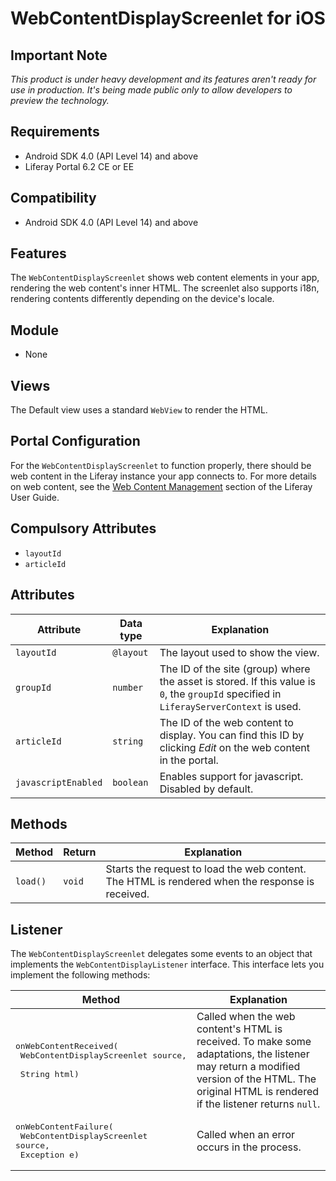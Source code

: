# WebContentDisplayScreenlet for iOS

## Important Note

*This product is under heavy development and its features aren't ready for use in production. It's being made public only to allow developers to preview the technology.*

## Requirements

- Android SDK 4.0 (API Level 14) and above
- Liferay Portal 6.2 CE or EE

## Compatibility

- Android SDK 4.0 (API Level 14) and above

## Features

The `WebContentDisplayScreenlet` shows web content elements in your app, rendering the web content's inner HTML. The screenlet also supports i18n, rendering contents differently depending on the device's locale.

## Module

- None

## Views

The Default view uses a standard `WebView` to render the HTML.

<!-- PICTURE
![The `WebContentDisplayScreenlet` using the Default theme](Images/webcontent.png) -->

## Portal Configuration

For the `WebContentDisplayScreenlet` to function properly, there should be web content in the Liferay instance your app connects to. For more details on web content, see the [Web Content Management](https://dev.liferay.com/discover/portal/-/knowledge_base/6-2/web-content-management) section of the Liferay User Guide.

## Compulsory Attributes

- `layoutId`
- `articleId`

## Attributes

| Attribute | Data type | Explanation |
|-----------|-----------|-------------| 
| `layoutId` | `@layout` | The layout used to show the view. |
| `groupId` | `number` | The ID of the site (group) where the asset is stored. If this value is `0`, the `groupId` specified in `LiferayServerContext` is used. |
| `articleId` | `string` | The ID of the web content to display. You can find this ID by clicking *Edit* on the web content in the portal. |
| `javascriptEnabled` | `boolean` | Enables support for javascript. Disabled by default. |

## Methods

| Method | Return | Explanation |
|-----------|-----------|-------------| 
| `load()` | `void` | Starts the request to load the web content. The HTML is rendered when the response is received. |

## Listener

The `WebContentDisplayScreenlet` delegates some events to an object that implements the `WebContentDisplayListener` interface. This interface lets you implement the following methods:

| Method | Explanation |
|-----------|-------------| 
|  <pre>onWebContentReceived(<br/>        WebContentDisplayScreenlet source, <br/>        String html)</pre> | Called when the web content's HTML is received. To make some adaptations, the listener may return a modified version of the HTML. The original HTML is rendered if the listener returns `null`. |
|  <pre>onWebContentFailure(<br/>        WebContentDisplayScreenlet source,<br/>        Exception e)</pre> | Called when an error occurs in the process. |
